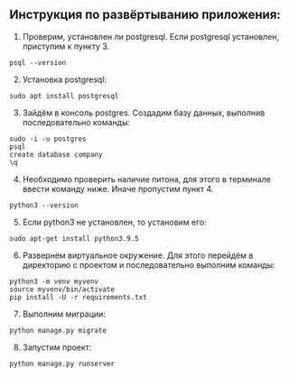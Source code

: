 Инструкция по развёртыванию приложения:
---
1) Проверим, установлен ли postgresql. Если postgresql установлен, приступим к пункту 3.
```
psql --version
```
2) Установка postgresql:
```
sudo apt install postgresql
```
3) Зайдём в консоль postgres. Создадим базу данных, выполнив последовательно команды:
```
sudo -i -u postgres
psql
create database company
\q
```
4) Необходимо проверить наличие питона, для этого в терминале ввести команду ниже. Иначе пропустим пункт 4.
```
python3 --version
```
5) Если python3 не установлен, то установим его:
```
sudo apt-get install python3.9.5
```
6) Развернём виртуальное окружение. Для этого перейдём в директорию с проектом и последовательно выполним команды:
```
python3 -m venv myvenv
source myvenv/bin/activate
pip install -U -r requirements.txt
```
7) Выполним миграции:
```
python manage.py migrate
```
8) Запустим проект:
```
python manage.py runserver
```

